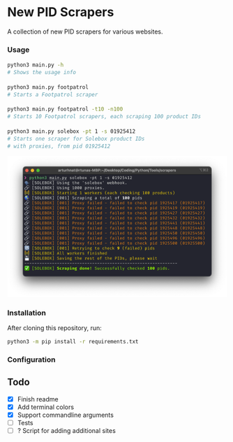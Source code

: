 # New PID Scrapers
A collection of new PID scrapers for various websites.

### Usage
```sh
python3 main.py -h
# Shows the usage info

python3 main.py footpatrol
# Starts a Footpatrol scraper

python3 main.py footpatrol -t10 -n100
# Starts 10 Footpatrol scrapers, each scraping 100 product IDs

python3 main.py solebox -pt 1 -s 01925412
# Starts one scraper for Solebox product IDs
# with proxies, from pid 01925412
```
![Example of the running command.](./cdn/example.png)

### Installation
After cloning this repository, run:
```sh
python3 -m pip install -r requirements.txt
```

### Configuration

## Todo
- [x] Finish readme
- [x] Add terminal colors
- [x] Support commandline arguments
- [ ] Tests
- [ ] ? Script for adding additional sites
